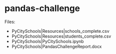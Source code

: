 # pandas-challenge
Files:
- PyCitySchools|Resources|schools_complete.csv
- PyCitySchools|Resources|students_complete.csv
- PyCitySchools|PyCitySchools.ipynb
- PyCitySchools|PandasChallengeReport.docx
